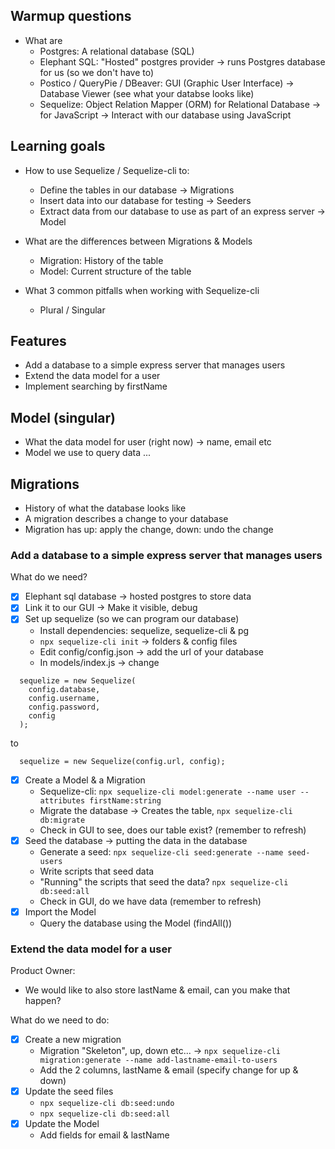 ## Warmup questions

- What are
  - Postgres: A relational database (SQL)
  - Elephant SQL: "Hosted" postgres provider
    -> runs Postgres database for us (so we don't have to)
  - Postico / QueryPie / DBeaver: GUI (Graphic User Interface)
    -> Database Viewer (see what your databse looks like)
  - Sequelize: Object Relation Mapper (ORM) for Relational Database
    -> for JavaScript -> Interact with our database using JavaScript

## Learning goals

- How to use Sequelize / Sequelize-cli to:

  - Define the tables in our database -> Migrations
  - Insert data into our database for testing -> Seeders
  - Extract data from our database to use as part of an express server -> Model

- What are the differences between Migrations & Models

  - Migration: History of the table
  - Model: Current structure of the table

- What 3 common pitfalls when working with Sequelize-cli
  - Plural / Singular

## Features

- Add a database to a simple express server that manages users
- Extend the data model for a user
- Implement searching by firstName

## Model (singular)

- What the data model for user (right now) -> name, email etc
- Model we use to query data ...

## Migrations

- History of what the database looks like
- A migration describes a change to your database
- Migration has up: apply the change, down: undo the change

### Add a database to a simple express server that manages users

What do we need?

- [x] Elephant sql database -> hosted postgres to store data
- [x] Link it to our GUI -> Make it visible, debug
- [x] Set up sequelize (so we can program our database)
  - Install dependencies: sequelize, sequelize-cli & pg
  - `npx sequelize-cli init` -> folders & config files
  - Edit config/config.json -> add the url of your database
  - In models/index.js -> change

```
  sequelize = new Sequelize(
    config.database,
    config.username,
    config.password,
    config
  );
```

to

```
  sequelize = new Sequelize(config.url, config);
```

- [x] Create a Model & a Migration
  - Sequelize-cli: `npx sequelize-cli model:generate --name user --attributes firstName:string`
  - Migrate the database -> Creates the table, `npx sequelize-cli db:migrate`
  - Check in GUI to see, does our table exist? (remember to refresh)
- [x] Seed the database -> putting the data in the database
  - Generate a seed: `npx sequelize-cli seed:generate --name seed-users`
  - Write scripts that seed data
  - "Running" the scripts that seed the data? `npx sequelize-cli db:seed:all`
  - Check in GUI, do we have data (remember to refresh)
- [x] Import the Model
  - Query the database using the Model (findAll())

### Extend the data model for a user

Product Owner:

- We would like to also store lastName & email, can you make that happen?

What do we need to do:

- [x] Create a new migration
  - Migration "Skeleton", up, down etc...
    -> `npx sequelize-cli migration:generate --name add-lastname-email-to-users`
  - Add the 2 columns, lastName & email (specify change for up & down)
- [x] Update the seed files
  - `npx sequelize-cli db:seed:undo`
  - `npx sequelize-cli db:seed:all`
- [x] Update the Model
  - Add fields for email & lastName
